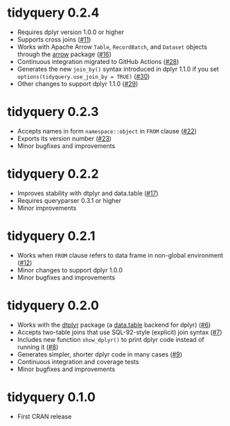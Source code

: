 # tidyquery 0.2.4

* Requires dplyr version 1.0.0 or higher
* Supports cross joins ([#11](https://github.com/ianmcook/tidyquery/issues/11))
* Works with Apache Arrow `Table`, `RecordBatch`, and `Dataset` objects through the [arrow](https://arrow.apache.org/docs/r/) package ([#16](https://github.com/ianmcook/tidyquery/issues/16))
* Continuous integration migrated to GitHub Actions ([#28](https://github.com/ianmcook/tidyquery/issues/28))
* Generates the new `join_by()` syntax introduced in dplyr 1.1.0 if you set `options(tidyquery.use_join_by = TRUE)` ([#30](https://github.com/ianmcook/tidyquery/pull/30))
* Other changes to support dplyr 1.1.0 ([#29](https://github.com/ianmcook/tidyquery/pull/29))

# tidyquery 0.2.3

* Accepts names in form `namespace::object` in `FROM` clause ([#22](https://github.com/ianmcook/tidyquery/issues/22))
* Exports its version number ([#23](https://github.com/ianmcook/tidyquery/issues/23))
* Minor bugfixes and improvements

# tidyquery 0.2.2

* Improves stability with dtplyr and data.table ([#17](https://github.com/ianmcook/tidyquery/issues/17))
* Requires queryparser 0.3.1 or higher
* Minor improvements

# tidyquery 0.2.1

* Works when `FROM` clause refers to data frame in non-global environment ([#12](https://github.com/ianmcook/tidyquery/issues/12))
* Minor changes to support dplyr 1.0.0
* Minor bugfixes and improvements

# tidyquery 0.2.0

* Works with the [dtplyr](https://dtplyr.tidyverse.org/) package (a [data.table](http://r-datatable.com/) backend for dplyr) ([#6](https://github.com/ianmcook/tidyquery/issues/6))
* Accepts two-table joins that use SQL-92-style (explicit) join syntax ([#7](https://github.com/ianmcook/tidyquery/issues/7))
* Includes new function `show_dplyr()` to print dplyr code instead of running it ([#8](https://github.com/ianmcook/tidyquery/issues/8))
* Generates simpler, shorter dplyr code in many cases ([#9](https://github.com/ianmcook/tidyquery/issues/9))
* Continuous integration and coverage tests
* Minor bugfixes and improvements

# tidyquery 0.1.0

* First CRAN release
